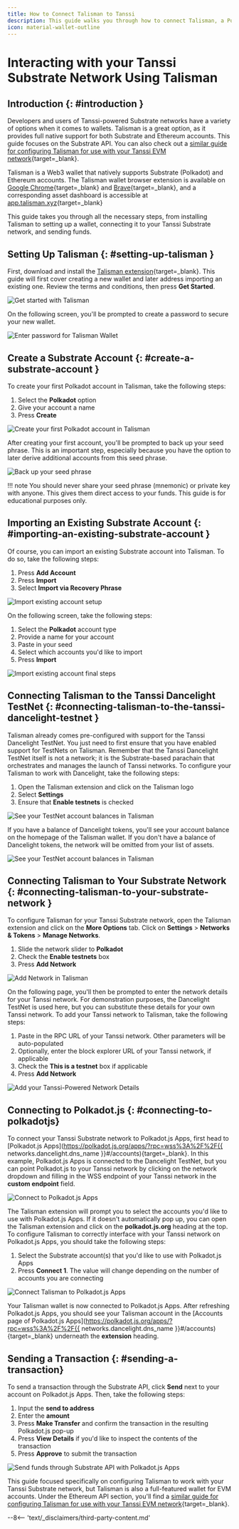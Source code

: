 ```yaml
---
title: How to Connect Talisman to Tanssi
description: This guide walks you through how to connect Talisman, a Polkadot, Substrate, and Ethereum wallet, to your Tanssi-powered Substrate decentralized network.
icon: material-wallet-outline 
---
```


# Interacting with your Tanssi Substrate Network Using Talisman

## Introduction {: #introduction }

Developers and users of Tanssi-powered Substrate networks have a variety of options when it comes to wallets. Talisman is a great option, as it provides full native support for both Substrate and Ethereum accounts. This guide focuses on the Substrate API. You can also check out a [similar guide for configuring Talisman for use with your Tanssi EVM network](/builders/toolkit/ethereum-api/wallets/talisman/){target=\_blank}.

Talisman is a Web3 wallet that natively supports Substrate (Polkadot) and Ethereum accounts. The Talisman wallet browser extension is available on [Google Chrome](https://chromewebstore.google.com/detail/talisman-wallet/fijngjgcjhjmmpcmkeiomlglpeiijkld){target=\_blank} and [Brave](https://chromewebstore.google.com/detail/talisman-wallet/fijngjgcjhjmmpcmkeiomlglpeiijkld){target=\_blank}, and a corresponding asset dashboard is accessible at [app.talisman.xyz](https://app.talisman.xyz){target=\_blank}

This guide takes you through all the necessary steps, from installing Talisman to setting up a wallet, connecting it to your Tanssi Substrate network, and sending funds.

## Setting Up Talisman {: #setting-up-talisman }

First, download and install the [Talisman extension](https://talisman.xyz/){target=\_blank}. This guide will first cover creating a new wallet and later address importing an existing one. Review the terms and conditions, then press **Get Started**.

![Get started with Talisman](/images/builders/toolkit/substrate-api/wallets/talisman/talisman-1.webp)

On the following screen, you'll be prompted to create a password to secure your new wallet.

![Enter password for Talisman Wallet](/images/builders/toolkit/substrate-api/wallets/talisman/talisman-2.webp)

## Create a Substrate Account {: #create-a-substrate-account }

To create your first Polkadot account in Talisman, take the following steps:

1. Select the **Polkadot** option
2. Give your account a name
3. Press **Create**

![Create your first Polkadot account in Talisman](/images/builders/toolkit/substrate-api/wallets/talisman/talisman-3.webp)

After creating your first account, you'll be prompted to back up your seed phrase. This is an important step, especially because you have the option to later derive additional accounts from this seed phrase.

![Back up your seed phrase](/images/builders/toolkit/substrate-api/wallets/talisman/talisman-4.webp)

!!! note
    You should never share your seed phrase (mnemonic) or private key with anyone. This gives them direct access to your funds. This guide is for educational purposes only.

## Importing an Existing Substrate Account {: #importing-an-existing-substrate-account }

Of course, you can import an existing Substrate account into Talisman. To do so, take the following steps:

1. Press **Add Account**
2. Press **Import**
3. Select **Import via Recovery Phrase**

![Import existing account setup](/images/builders/toolkit/substrate-api/wallets/talisman/talisman-12.webp)

On the following screen, take the following steps:

1. Select the **Polkadot** account type
2. Provide a name for your account
3. Paste in your seed
4. Select which accounts you'd like to import
5. Press **Import**

![Import existing account final steps](/images/builders/toolkit/substrate-api/wallets/talisman/talisman-13.webp)

## Connecting Talisman to the Tanssi Dancelight TestNet {: #connecting-talisman-to-the-tanssi-dancelight-testnet }

Talisman already comes pre-configured with support for the Tanssi Dancelight TestNet. You just need to first ensure that you have enabled support for TestNets on Talisman. Remember that the Tanssi Dancelight TestNet itself is not a network; it is the Substrate-based parachain that orchestrates and manages the launch of Tanssi networks. To configure your Talisman to work with Dancelight, take the following steps:

1. Open the Talisman extension and click on the Talisman logo
2. Select **Settings**
3. Ensure that **Enable testnets** is checked

![See your TestNet account balances in Talisman](/images/builders/toolkit/substrate-api/wallets/talisman/talisman-5.webp)

If you have a balance of Dancelight tokens, you'll see your account balance on the homepage of the Talisman wallet. If you don't have a balance of Dancelight tokens, the network will be omitted from your list of assets.

![See your TestNet account balances in Talisman](/images/builders/toolkit/substrate-api/wallets/talisman/talisman-6.webp)

## Connecting Talisman to Your Substrate Network {: #connecting-talisman-to-your-substrate-network }

To configure Talisman for your Tanssi Substrate network, open the Talisman extension and click on the **More Options** tab. Click on **Settings** > **Networks & Tokens** > **Manage Networks**.

1. Slide the network slider to **Polkadot**
2. Check the **Enable testnets** box
3. Press **Add Network**

![Add Network in Talisman](/images/builders/toolkit/substrate-api/wallets/talisman/talisman-7.webp)

On the following page, you'll then be prompted to enter the network details for your Tanssi network. For demonstration purposes, the Dancelight TestNet is used here, but you can substitute these details for your own Tanssi network. To add your Tanssi network to Talisman, take the following steps:

1. Paste in the RPC URL of your Tanssi network. Other parameters will be auto-populated
2. Optionally, enter the block explorer URL of your Tanssi network, if applicable
3. Check the **This is a testnet** box if applicable
4. Press **Add Network**

![Add your Tanssi-Powered Network Details](/images/builders/toolkit/substrate-api/wallets/talisman/talisman-8.webp)

## Connecting to Polkadot.js {: #connecting-to-polkadotjs}

To connect your Tanssi Substrate network to Polkadot.js Apps, first head to [Polkadot.js Apps](https://polkadot.js.org/apps/?rpc=wss%3A%2F%2F{{ networks.dancelight.dns_name }}#/accounts){target=\_blank}. In this example, Polkadot.js Apps is connected to the Dancelight TestNet, but you can point Polkadot.js to your Tanssi network by clicking on the network dropdown and filling in the WSS endpoint of your Tanssi network in the **custom endpoint** field.

![Connect to Polkadot.js Apps](/images/builders/toolkit/substrate-api/wallets/talisman/talisman-9.webp)

The Talisman extension will prompt you to select the accounts you'd like to use with Polkadot.js Apps. If it doesn't automatically pop up, you can open the Talisman extension and click on the **polkadot.js.org** heading at the top. To configure Talisman to correctly interface with your Tanssi network on Polkadot.js Apps, you should take the following steps:

1. Select the Substrate account(s) that you'd like to use with Polkadot.js Apps
2. Press **Connect 1**. The value will change depending on the number of accounts you are connecting

![Connect Talisman to Polkadot.js Apps](/images/builders/toolkit/substrate-api/wallets/talisman/talisman-10.webp)

Your Talisman wallet is now connected to Polkadot.js Apps. After refreshing Polkadot.js Apps, you should see your Talisman account in the [Accounts page of Polkadot.js Apps](https://polkadot.js.org/apps/?rpc=wss%3A%2F%2F{{ networks.dancelight.dns_name }}#/accounts){target=\_blank} underneath the **extension** heading.

## Sending a Transaction {: #sending-a-transaction}

To send a transaction through the Substrate API, click **Send** next to your account on Polkadot.js Apps. Then, take the following steps:

1. Input the **send to address**
2. Enter the **amount**
3. Press **Make Transfer** and confirm the transaction in the resulting Polkadot.js pop-up
4. Press **View Details** if you'd like to inspect the contents of the transaction
5. Press **Approve** to submit the transaction

![Send funds through Substrate API with Polkadot.js Apps](/images/builders/toolkit/substrate-api/wallets/talisman/talisman-11.webp)

This guide focused specifically on configuring Talisman to work with your Tanssi Substrate network, but Talisman is also a full-featured wallet for EVM accounts. Under the Ethereum API section, you'll find a [similar guide for configuring Talisman for use with your Tanssi EVM network](/builders/toolkit/ethereum-api/wallets/talisman/){target=\_blank}.

--8<-- 'text/_disclaimers/third-party-content.md'
